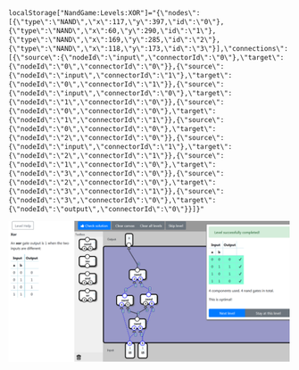     localStorage["NandGame:Levels:XOR"]="{\"nodes\":[{\"type\":\"NAND\",\"x\":117,\"y\":397,\"id\":\"0\"},{\"type\":\"NAND\",\"x\":60,\"y\":290,\"id\":\"1\"},{\"type\":\"NAND\",\"x\":169,\"y\":285,\"id\":\"2\"},{\"type\":\"NAND\",\"x\":118,\"y\":173,\"id\":\"3\"}],\"connections\":[{\"source\":{\"nodeId\":\"input\",\"connectorId\":\"0\"},\"target\":{\"nodeId\":\"0\",\"connectorId\":\"0\"}},{\"source\":{\"nodeId\":\"input\",\"connectorId\":\"1\"},\"target\":{\"nodeId\":\"0\",\"connectorId\":\"1\"}},{\"source\":{\"nodeId\":\"input\",\"connectorId\":\"0\"},\"target\":{\"nodeId\":\"1\",\"connectorId\":\"0\"}},{\"source\":{\"nodeId\":\"0\",\"connectorId\":\"0\"},\"target\":{\"nodeId\":\"1\",\"connectorId\":\"1\"}},{\"source\":{\"nodeId\":\"0\",\"connectorId\":\"0\"},\"target\":{\"nodeId\":\"2\",\"connectorId\":\"0\"}},{\"source\":{\"nodeId\":\"input\",\"connectorId\":\"1\"},\"target\":{\"nodeId\":\"2\",\"connectorId\":\"1\"}},{\"source\":{\"nodeId\":\"1\",\"connectorId\":\"0\"},\"target\":{\"nodeId\":\"3\",\"connectorId\":\"0\"}},{\"source\":{\"nodeId\":\"2\",\"connectorId\":\"0\"},\"target\":{\"nodeId\":\"3\",\"connectorId\":\"1\"}},{\"source\":{\"nodeId\":\"3\",\"connectorId\":\"0\"},\"target\":{\"nodeId\":\"output\",\"connectorId\":\"0\"}}]}"

![3/3](XOR_GATE.png)